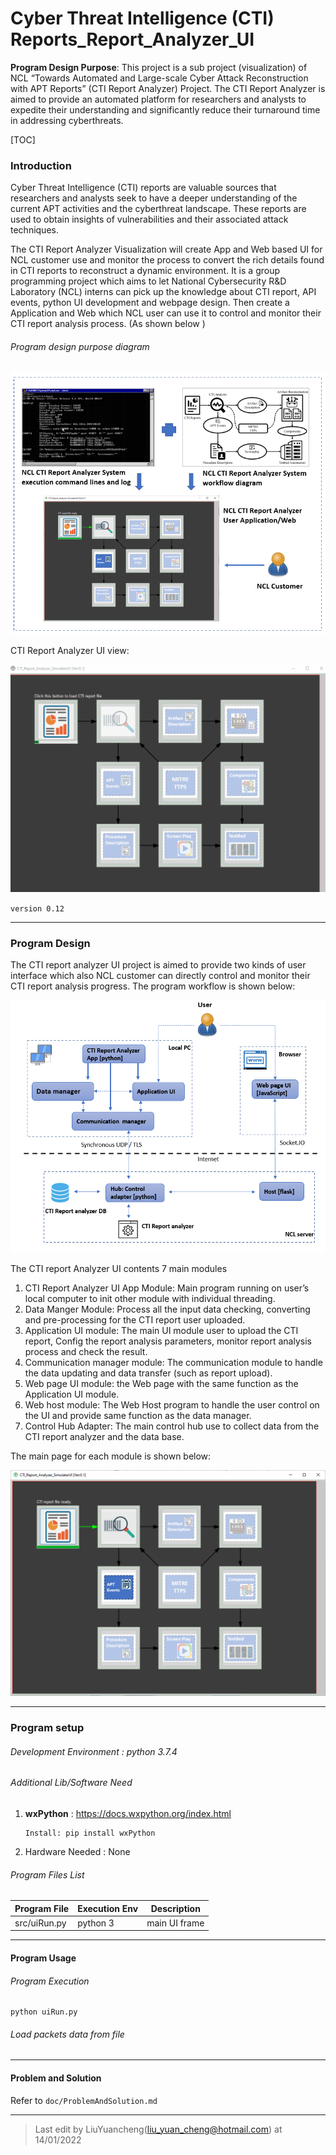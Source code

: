 # Cyber Threat Intelligence (CTI) Reports_Report_Analyzer_UI

**Program Design Purpose**: This project is a sub project (visualization) of NCL “Towards Automated and Large-scale Cyber Attack Reconstruction with APT Reports” (CTI Report Analyzer) Project. The CTI Report Analyzer is aimed to provide an automated platform for researchers and analysts to expedite their understanding and significantly reduce their turnaround time in addressing cyberthreats.

[TOC]

### Introduction

Cyber Threat Intelligence (CTI) reports are valuable sources that researchers and analysts seek to have a deeper understanding of the current APT activities and the cyberthreat landscape. These reports are used to obtain insights of vulnerabilities and their associated attack techniques.

The CTI Report Analyzer Visualization will create App and Web based UI for NCL customer use and monitor the process to convert the rich details found in CTI reports to reconstruct a dynamic environment. It is a group programming project which aims to let National Cybersecurity R&D Laboratory (NCL) interns can pick up the knowledge about CTI report, API events, python UI development and webpage design. Then create a Application and Web which NCL user can use it to control and monitor their CTI report analysis process. (As shown below ) 

###### Program design purpose diagram

![](doc/img/design.png)

CTI Report Analyzer UI view: 

![](doc/img/CTI_rpt.gif)

`version 0.12`



------

### Program Design

The CTI report analyzer UI project is aimed to provide two kinds of user interface which also NCL customer can directly control and monitor their CTI report analysis progress. The program workflow is shown below:

![](doc/img/workflow.png)

The CTI report Analyzer UI contents 7 main modules

1. CTI Report Analyzer UI App Module: Main program running on user’s local computer to init other module with individual threading. 
2. Data Manger Module: Process all the input data checking, converting and pre-processing for the CTI report user uploaded. 
3. Application UI module: The main UI module user to upload the CTI report, Config the report analysis parameters, monitor report analysis process and check the result. 
4. Communication manager module: The communication module to handle the data updating and data transfer (such as report upload). 
5. Web page UI module: the Web page with the same function as the Application UI module. 
6. Web host module: The Web Host program to handle the user control on the UI and provide same function as the data manager.
7. Control Hub Adapter: The main control hub use to collect data from the CTI report analyzer and the data base. 

The main page for each module is shown below:

![](doc/img/userInterface.png)



------

### Program setup 

###### Development Environment : python 3.7.4

###### Additional Lib/Software Need

1. **wxPython** : https://docs.wxpython.org/index.html

   ```
   Install: pip install wxPython
   ```

2. Hardware Needed : None


###### Program Files List 

| Program File | Execution Env | Description   |
| ------------ | ------------- | ------------- |
| src/uiRun.py | python 3      | main UI frame |



------

#### Program Usage

###### Program Execution 

```
python uiRun.py
```

###### Load packets data from file 





------

#### Problem and Solution

Refer to `doc/ProblemAndSolution.md`



------

> Last edit by LiuYuancheng(liu_yuan_cheng@hotmail.com) at 14/01/2022

